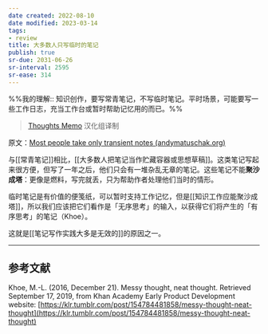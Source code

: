 ```yaml
---
date created: 2022-08-10
date modified: 2023-03-14
tags:
- review
title: 大多数人只写临时的笔记
publish: true
sr-due: 2031-06-26
sr-interval: 2595
sr-ease: 314
---
```

%%我的理解:: 知识创作，要写常青笔记，不写临时笔记。平时场景，可能要写一些工作日志，充当工作台或暂时帮助记忆用的而已。%%

> [Thoughts Memo](https://paratranz.cn/projects/3131) 汉化组译制

原文：[Most people take only transient notes (andymatuschak.org)](https://notes.andymatuschak.org/z2ZAGQBHuJ2u9WrtAQHAEHcCZTtqpsGkAsrD1)

与[[常青笔记]]相比，[[大多数人把笔记当作贮藏容器或思想草稿]]。这类笔记写起来很方便，但写了一年之后，他们只会有一堆杂乱无章的笔记。这些笔记不能**聚沙成塔**：更像是燃料，写完就丢，只为帮助作者处理他们当时的情形。

临时笔记是有价值的便笺纸，可以暂时支持工作记忆，但是[[知识工作应能聚沙成塔]]，所以我们应该把它们看作是「无序思考」的输入，以获得它们将产生的「有序思考」的笔记（Khoe）。

这就是[[笔记写作实践大多是无效的]]的原因之一。

___

## 参考文献

Khoe, M.-L. (2016, December 21). Messy thought, neat thought. Retrieved September 17, 2019, from Khan Academy Early Product Development website: [https://klr.tumblr.com/post/154784481858/messy-thought-neat-thought](https://klr.tumblr.com/post/154784481858/messy-thought-neat-thought)